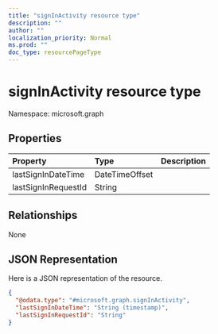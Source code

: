 ```yaml
---
title: "signInActivity resource type"
description: ""
author: ""
localization_priority: Normal
ms.prod: ""
doc_type: resourcePageType
---
```


# signInActivity resource type


Namespace: microsoft.graph



## Properties
|Property|Type|Description|
|:---|:---|:---|
|lastSignInDateTime|DateTimeOffset||
|lastSignInRequestId|String||

## Relationships
None

## JSON Representation
Here is a JSON representation of the resource.
<!-- {
  "blockType": "resource",
  "@odata.type": "microsoft.graph.signInActivity"
}
-->
``` json
{
  "@odata.type": "#microsoft.graph.signInActivity",
  "lastSignInDateTime": "String (timestamp)",
  "lastSignInRequestId": "String"
}
```

